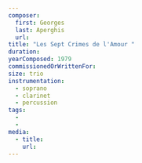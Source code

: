 ```yaml
---
composer:
  first: Georges
  last: Aperghis
  url:
title: "Les Sept Crimes de l'Amour "
duration:
yearComposed: 1979
commissionedOrWrittenFor:
size: trio
instrumentation:
  - soprano
  - clarinet
  - percussion
tags:
  -
  -
media:
  - title:
    url:
---
```

